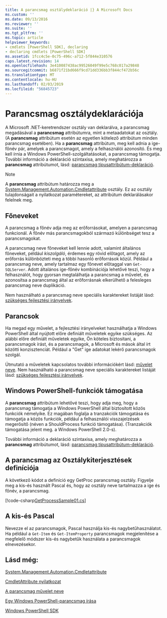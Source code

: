 ```yaml
---
title: A parancsmag osztálydeklaráció |} A Microsoft Docs
ms.custom: ''
ms.date: 09/13/2016
ms.reviewer: ''
ms.suite: ''
ms.tgt_pltfrm: ''
ms.topic: article
helpviewer_keywords:
- cmdlets [PowerShell SDK], declaring
- declaring cmdlets [PowerShell SDK]
ms.assetid: 1fcc4c5e-0c75-496c-a712-5f844e310576
caps.latest.revision: 14
ms.openlocfilehash: 3e410087438ac99526049f99e5c768c017a29848
ms.sourcegitcommit: b6871f21bd666f9cd71dd336bb3f844cf472b56c
ms.translationtype: MT
ms.contentlocale: hu-HU
ms.lasthandoff: 02/03/2019
ms.locfileid: "56845723"
---
```

# <a name="cmdlet-class-declaration"></a>Parancsmag osztálydeklarációja

A Microsoft .NET-keretrendszer osztály van deklarálva, a parancsmag megadásával a **parancsmag** attribútumra, mint a metaadatokat az osztály. (A **parancsmag** attribútum esetén az egyetlen kötelező attribútum minden parancsmag esetében). Ha a **parancsmag** attribútum, meg kell adnia a ige-főnév pár, amelyek a parancsmagot, amely a felhasználói azonosító. És meg kell írnia a Windows PowerShell-szolgáltatásokat, a parancsmag támogatja. További információ a deklaráció szintaxisa, amely meghatározza a **parancsmag** attribútumot, lásd: [parancsmag típusattribútum-deklaráció](./cmdlet-attribute-declaration.md).

> [!NOTE]
> A **parancsmag** attribútum határozza meg a [System.Management.Automation.Cmdletattribute](/dotnet/api/System.Management.Automation.CmdletAttribute) osztály. Ez az osztály tulajdonságait a nyilatkozat paramétereket, az attribútum deklarálásakor felelnek meg.

## <a name="nouns"></a>Főneveket

A parancsmag a főnév adja meg az erőforrásokat, amelyen a parancsmag funkcionál. A főnév más parancsmagokból származó különbséget tesz a parancsmagokat.

A parancsmag neve főneveket kell lennie adott, valamint általános főneveket, például *kiszolgáló*, érdemes egy rövid előtagot, amely az erőforrás különbözteti meg a többi hasonló erőforrások közül. Például a parancsmag neve, amely tartalmaz egy főnevet előtaggal van `Get-SQLServer`. Adott általános ige-főnév kombinációja lehetővé teszi, hogy a felhasználót, hogy gyorsan megtalálhatja a parancsmag a művelet, és azonosítsa a parancsmag által az erőforrásnak elkerülhető a felesleges parancsmag neve duplikáció.

Nem használható a parancsmag neve speciális karaktereket listáját lásd: [szükséges fejlesztési irányelvek](./required-development-guidelines.md).

## <a name="verbs"></a>Parancsok

Ha megad egy művelet, a fejlesztési irányelveket használhatja a Windows PowerShell által nyújtott előre definiált műveletek egyike szükséges. Az alábbi előre definiált műveletek egyike, Ön köteles biztosítani, a parancsmagok írást, és a parancsmagok, a Microsoft és mások által írt közötti konzisztenciát. Például a "Get" ige adatokat lekérő parancsmagok szolgál.

Útmutató a műveletek kapcsolatos további információkért lásd: [művelet neve](./approved-verbs-for-windows-powershell-commands.md). Nem használható a parancsmag neve speciális karaktereket listáját lásd: [szükséges fejlesztési irányelvek](./required-development-guidelines.md).

## <a name="supporting-windows-powershell-functionality"></a>Windows PowerShell-funkciók támogatása

A **parancsmag** attribútum lehetővé teszi, hogy adja meg, hogy a parancsmag támogatja a Windows PowerShell által biztosított közös funkciók némelyike. Ez magában foglalja a tranzakciók támogatása és támogatja a közös funkciók, például a felhasználói visszajelzések megerősítő (néven a ShouldProcess funkció támogatása). (Tranzakciók támogatása jelent meg. a Windows PowerShell 2.0-s).

További információ a deklaráció szintaxisa, amely meghatározza a **parancsmag** attribútumot, lásd: [parancsmag típusattribútum-deklaráció](./cmdlet-attribute-declaration.md).

## <a name="cmdlet-class-definition"></a>A parancsmag az Osztálykiterjesztések definíciója

A következő kódot a definíció egy GetProc parancsmag osztály. Figyelje meg a kis-és használt Pascal és, hogy az osztály neve tartalmazza a ige és főnév, a parancsmag.

[!code-csharp[GetProcessSample01.cs](../../powershell-sdk-samples/SDK-2.0/csharp/GetProcessSample01/GetProcessSample01.cs#L33-L34 "GetProcessSample01.cs")]

## <a name="pascal-casing"></a>A kis-és Pascal

Nevezze el az parancsmagok, Pascal használja kis-és nagybetűhasználatot. Ha például a `Get-Item` és `Get-ItemProperty` parancsmagok megjelenítése a megfelelő módszer kis-és nagybetűk használata a parancsmagok elnevezésekor.

## <a name="see-also"></a>Lásd még:

[System.Management.Automation.Cmdletattribute](/dotnet/api/System.Management.Automation.CmdletAttribute)

[CmdletAttribute nyilatkozat](./cmdlet-attribute-declaration.md)

[A parancsmag művelet neve](./approved-verbs-for-windows-powershell-commands.md)

[Egy Windows PowerShell-parancsmag írása](./writing-a-windows-powershell-cmdlet.md)

[Windows PowerShell SDK](../windows-powershell-reference.md)

